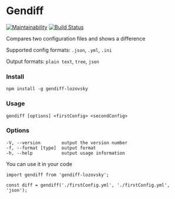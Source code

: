 # Gendiff
[![Maintainability](https://api.codeclimate.com/v1/badges/7b2a3fb5a3b6a281d61e/maintainability)](https://codeclimate.com/github/Fitz354/gendiff/maintainability) [![Build Status](https://travis-ci.org/Fitz354/gendiff.svg?branch=master)](https://travis-ci.org/Fitz354/gendiff)

Compares two configuration files and shows a difference

Supported config formats: `.json`, `.yml`, `.ini`

Output formats: `plain text`, `tree`, `json`

### Install

`npm install -g gendiff-lozovsky`

### Usage

`gendiff [options] <firstConfig> <secondConfig>`

### Options
```
-V, --version        output the version number
-f, --format [type]  output format
-h, --help           output usage information
```

You can use it in your code

```
import gendiff from 'gendiff-lozovsky';

const diff = gendiff('./firstConfig.yml', './firstConfig.yml', 'json');
```